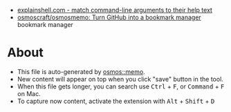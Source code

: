 - [explainshell.com - match command-line arguments to their help text](https://explainshell.com/)
- [osmoscraft/osmosmemo: Turn GitHub into a bookmark manager](https://github.com/osmoscraft/osmosmemo) bookmark manager

# About

- This file is auto-generated by [osmos::memo](https://github.com/osmoscraft/osmosmemo).
- New content will appear on top when you click "save" button in the tool.
- When this file gets longer, you can search use <kbd>Ctrl</kbd> + <kbd>F</kbd>, or <kbd>Command</kbd> + <kbd>F</kbd> on Mac.
- To capture now content, activate the extension with <kbd>Alt</kbd> + <kbd>Shift</kbd> + <kbd>D</kbd>

